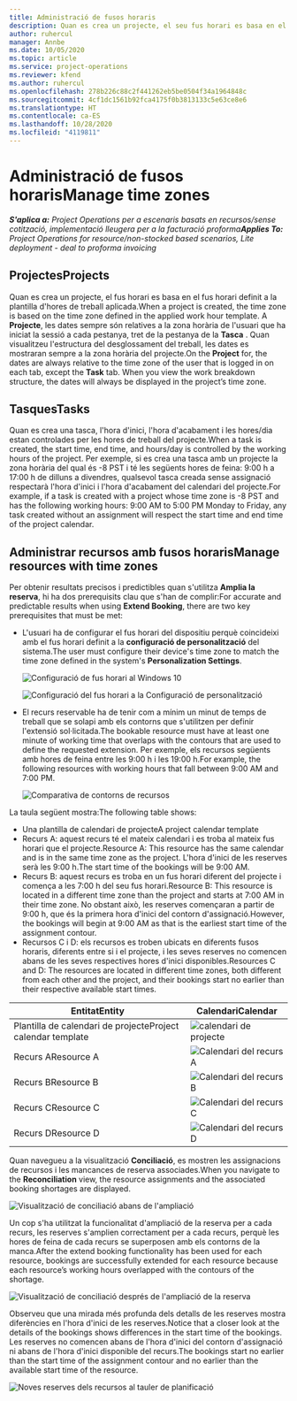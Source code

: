 ```yaml
---
title: Administració de fusos horaris
description: Quan es crea un projecte, el seu fus horari es basa en el fus horari definit a la plantilla d'hores de treball aplicada.
author: ruhercul
manager: Annbe
ms.date: 10/05/2020
ms.topic: article
ms.service: project-operations
ms.reviewer: kfend
ms.author: ruhercul
ms.openlocfilehash: 278b226c88c2f441262eb5be0504f34a1964848c
ms.sourcegitcommit: 4cf1dc1561b92fca4175f0b3813133c5e63ce8e6
ms.translationtype: HT
ms.contentlocale: ca-ES
ms.lasthandoff: 10/28/2020
ms.locfileid: "4119811"
---
```

# <a name="manage-time-zones"></a><span data-ttu-id="c9e52-103">Administració de fusos horaris</span><span class="sxs-lookup"><span data-stu-id="c9e52-103">Manage time zones</span></span>

<span data-ttu-id="c9e52-104">_**S'aplica a:** Project Operations per a escenaris basats en recursos/sense cotització, implementació lleugera per a la facturació proforma_</span><span class="sxs-lookup"><span data-stu-id="c9e52-104">_**Applies To:** Project Operations for resource/non-stocked based scenarios, Lite deployment - deal to proforma invoicing_</span></span>


## <a name="projects"></a><span data-ttu-id="c9e52-105">Projectes</span><span class="sxs-lookup"><span data-stu-id="c9e52-105">Projects</span></span>

<span data-ttu-id="c9e52-106">Quan es crea un projecte, el fus horari es basa en el fus horari definit a la plantilla d'hores de treball aplicada.</span><span class="sxs-lookup"><span data-stu-id="c9e52-106">When a project is created, the time zone is based on the time zone defined in the applied work hour template.</span></span> <span data-ttu-id="c9e52-107">A **Projecte**, les dates sempre són relatives a la zona horària de l'usuari que ha iniciat la sessió a cada pestanya, tret de la pestanya de la **Tasca** . Quan visualitzeu l'estructura del desglossament del treball, les dates es mostraran sempre a la zona horària del projecte.</span><span class="sxs-lookup"><span data-stu-id="c9e52-107">On the **Project** for, the dates are always relative to the time zone of the user that is logged in on each tab, except the **Task** tab. When you view the work breakdown structure, the dates will always be displayed in the project’s time zone.</span></span>

## <a name="tasks"></a><span data-ttu-id="c9e52-108">Tasques</span><span class="sxs-lookup"><span data-stu-id="c9e52-108">Tasks</span></span>

<span data-ttu-id="c9e52-109">Quan es crea una tasca, l'hora d'inici, l'hora d'acabament i les hores/dia estan controlades per les hores de treball del projecte.</span><span class="sxs-lookup"><span data-stu-id="c9e52-109">When a task is created, the start time, end time, and hours/day is controlled by the working hours of the project.</span></span> <span data-ttu-id="c9e52-110">Per exemple, si es crea una tasca amb un projecte la zona horària del qual és -8 PST i té les següents hores de feina: 9:00 h a 17:00 h de dilluns a divendres, qualsevol tasca creada sense assignació respectarà l'hora d'inici i l'hora d'acabament del calendari del projecte.</span><span class="sxs-lookup"><span data-stu-id="c9e52-110">For example, if a task is created with a project whose time zone is -8 PST and has the following working hours: 9:00 AM to 5:00 PM Monday to Friday, any task created without an assignment will respect the start time and end time of the project calendar.</span></span>

## <a name="manage-resources-with-time-zones"></a><span data-ttu-id="c9e52-111">Administrar recursos amb fusos horaris</span><span class="sxs-lookup"><span data-stu-id="c9e52-111">Manage resources with time zones</span></span>

<span data-ttu-id="c9e52-112">Per obtenir resultats precisos i predictibles quan s'utilitza **Amplia la reserva**, hi ha dos prerequisits clau que s'han de complir:</span><span class="sxs-lookup"><span data-stu-id="c9e52-112">For accurate and predictable results when using **Extend Booking**, there are two key prerequisites that must be met:</span></span>  

- <span data-ttu-id="c9e52-113">L'usuari ha de configurar el fus horari del dispositiu perquè coincideixi amb el fus horari definit a la **configuració de personalització** del sistema.</span><span class="sxs-lookup"><span data-stu-id="c9e52-113">The user must configure their device's time zone to match the time zone defined in the system's **Personalization Settings**.</span></span>
 
  ![Configuració de fus horari al Windows 10](media/reconcile-assignments-03.png)

  ![Configuració del fus horari a la Configuració de personalització](media/reconcile-assignments-04.png)
 
- <span data-ttu-id="c9e52-116">El recurs reservable ha de tenir com a mínim un minut de temps de treball que se solapi amb els contorns que s'utilitzen per definir l'extensió sol·licitada.</span><span class="sxs-lookup"><span data-stu-id="c9e52-116">The bookable resource must have at least one minute of working time that overlaps with the contours that are used to define the requested extension.</span></span> <span data-ttu-id="c9e52-117">Per exemple, els recursos següents amb hores de feina entre les 9:00 h i les 19:00 h.</span><span class="sxs-lookup"><span data-stu-id="c9e52-117">For example, the following resources with working hours that fall between 9:00 AM and 7:00 PM.</span></span> 

  ![Comparativa de contorns de recursos](media/reconcile-assignments-05.png)

<span data-ttu-id="c9e52-119">La taula següent mostra:</span><span class="sxs-lookup"><span data-stu-id="c9e52-119">The following table shows:</span></span>

- <span data-ttu-id="c9e52-120">Una plantilla de calendari de projecte</span><span class="sxs-lookup"><span data-stu-id="c9e52-120">A project calendar template</span></span>
- <span data-ttu-id="c9e52-121">Recurs A: aquest recurs té el mateix calendari i es troba al mateix fus horari que el projecte.</span><span class="sxs-lookup"><span data-stu-id="c9e52-121">Resource A: This resource has the same calendar and is in the same time zone as the project.</span></span> <span data-ttu-id="c9e52-122">L'hora d'inici de les reserves serà les 9:00 h.</span><span class="sxs-lookup"><span data-stu-id="c9e52-122">The start time of the bookings will be 9:00 AM.</span></span>
- <span data-ttu-id="c9e52-123">Recurs B: aquest recurs es troba en un fus horari diferent del projecte i comença a les 7:00 h del seu fus horari.</span><span class="sxs-lookup"><span data-stu-id="c9e52-123">Resource B: This resource is located in a different time zone than the project and starts at 7:00 AM in their time zone.</span></span> <span data-ttu-id="c9e52-124">No obstant això, les reserves començaran a partir de 9:00 h, que és la primera hora d'inici del contorn d'assignació.</span><span class="sxs-lookup"><span data-stu-id="c9e52-124">However, the bookings will begin at 9:00 AM as that is the earliest start time of the assignment contour.</span></span>
- <span data-ttu-id="c9e52-125">Recursos C i D: els recursos es troben ubicats en diferents fusos horaris, diferents entre si i el projecte, i les seves reserves no comencen abans de les seves respectives hores d'inici disponibles.</span><span class="sxs-lookup"><span data-stu-id="c9e52-125">Resources C and D: The resources are located in different time zones, both different from each other and the project, and their bookings start no earlier than their respective available start times.</span></span>

|<span data-ttu-id="c9e52-126">Entitat</span><span class="sxs-lookup"><span data-stu-id="c9e52-126">Entity</span></span>  |<span data-ttu-id="c9e52-127">Calendari</span><span class="sxs-lookup"><span data-stu-id="c9e52-127">Calendar</span></span>  |
|-|-|
|<span data-ttu-id="c9e52-128">Plantilla de calendari de projecte</span><span class="sxs-lookup"><span data-stu-id="c9e52-128">Project calendar template</span></span>   | ![calendari de projecte](media/reconcile-assignments-06.png) |
|<span data-ttu-id="c9e52-130">Recurs A</span><span class="sxs-lookup"><span data-stu-id="c9e52-130">Resource A</span></span>  | ![Calendari del recurs A](media/reconcile-assignments-06.png) |
|<span data-ttu-id="c9e52-132">Recurs B</span><span class="sxs-lookup"><span data-stu-id="c9e52-132">Resource B</span></span>  |  ![Calendari del recurs B](media/reconcile-assignments-07.png) |
|<span data-ttu-id="c9e52-134">Recurs C</span><span class="sxs-lookup"><span data-stu-id="c9e52-134">Resource C</span></span>  |  ![Calendari del recurs C](media/reconcile-assignments-08.png) |
|<span data-ttu-id="c9e52-136">Recurs D</span><span class="sxs-lookup"><span data-stu-id="c9e52-136">Resource D</span></span>  | ![Calendari del recurs D](media/reconcile-assignments-09.png)  |
 
<span data-ttu-id="c9e52-138">Quan navegueu a la visualització **Conciliació**, es mostren les assignacions de recursos i les mancances de reserva associades.</span><span class="sxs-lookup"><span data-stu-id="c9e52-138">When you navigate to the **Reconciliation** view, the resource assignments and the associated booking shortages are displayed.</span></span>

![Visualització de conciliació abans de l'ampliació](media/reconcile-assignments-10.png)

<span data-ttu-id="c9e52-140">Un cop s'ha utilitzat la funcionalitat d'ampliació de la reserva per a cada recurs, les reserves s'amplien correctament per a cada recurs, perquè les hores de feina de cada recurs se superposen amb els contorns de la manca.</span><span class="sxs-lookup"><span data-stu-id="c9e52-140">After the extend booking functionality has been used for each resource, bookings are successfully extended for each resource because each resource’s working hours overlapped with the contours of the shortage.</span></span>

![Visualització de conciliació després de l'ampliació de la reserva](media/reconcile-assignments-11.png) 

<span data-ttu-id="c9e52-142">Observeu que una mirada més profunda dels detalls de les reserves mostra diferències en l'hora d'inici de les reserves.</span><span class="sxs-lookup"><span data-stu-id="c9e52-142">Notice that a closer look at the details of the bookings shows differences in the start time of the bookings.</span></span> <span data-ttu-id="c9e52-143">Les reserves no comencen abans de l'hora d'inici del contorn d'assignació ni abans de l'hora d'inici disponible del recurs.</span><span class="sxs-lookup"><span data-stu-id="c9e52-143">The bookings start no earlier than the start time of the assignment contour and no earlier than the available start time of the resource.</span></span>

![Noves reserves dels recursos al tauler de planificació](media/reconcile-assignments-12.png)
